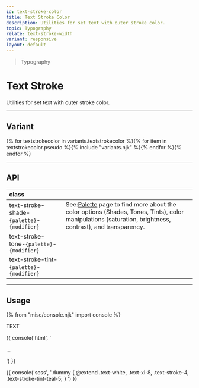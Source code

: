 ```yaml
---
id: text-stroke-color
title: Text Stroke Color
description: Utilities for set text with outer stroke color.
topic: Typography
relate: text-stroke-width
variant: responsive
layout: default
---
```


> Typography

# Text Stroke

Utilities for set text with outer stroke color.

---

## Variant

<div class="flex flex-gap-2 flex-wrap justify-start items-center">{% for textstrokecolor in variants.textstrokecolor %}{% for item in textstrokecolor.pseudo %}{% include "variants.njk" %}{% endfor %}{% endfor %}</div>

---

## API

| <span class="padding-x-3 padding-y-1 text-white bg-shade-granite-5 font-semibold curve-border-md">class</span> | |
|:--|:--|
| text-stroke-shade-`{palette}`-`{modifier}` | <div class="padding-2 border-l-8 text-xs font-thin depth-tight-1"><span class="padding-r-1">See:</span><a class="text-underline font-semibold text-shade-teal-1 (hover)text-tont-teal-1" href="/getting-started-palette/">Palette</a> page to find more about the color options (Shades, Tones, Tints), color manipulations (saturation, brightness, contrast), and transparency.</div> |
| text-stroke-tone-`{palette}`-`{modifier}` | |
| text-stroke-tint-`{palette}`-`{modifier}` | |

---

## Usage

{% from "misc/console.njk" import console %}

<div class="padding-x-4 margin-y-2 margin-x-auto width-full">
  <div class="text-white text-center text-xl-8 text-stroke-4 text-stroke-tint-teal-5">
    TEXT
  </div>
</div>

{{ console('html',
'<div class="text-white text-xl-8 text-stroke-4 ... text-stroke-tint-teal-5">
    ...
  </div>
') }}

{{ console('scss',
'.dummy {
    @extend
      .text-white,
      .text-xl-8,
      .text-stroke-4,
      .text-stroke-tint-teal-5;
}
') }}



